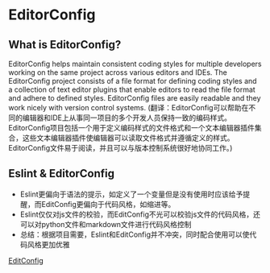 # EditorConfig

## What is EditorConfig?
EditorConfig helps maintain consistent coding styles for multiple developers working on the same project across various editors and IDEs. The EditorConfig project consists of a file format for defining coding styles and a collection of text editor plugins that enable editors to read the file format and adhere to defined styles. EditorConfig files are easily readable and they work nicely with version control systems.
(翻译：EditorConfig可以帮助在不同的编辑器和IDE上从事同一项目的多个开发人员保持一致的编码样式。EditorConfig项目包括一个用于定义编码样式的文件格式和一个文本编辑器插件集合，这些文本编辑器插件使编辑器可以读取文件格式并遵循定义的样式。EditorConfig文件易于阅读，并且可以与版本控制系统很好地协同工作。)

## Eslint & EditorConfig
* Eslint更偏向于语法的提示，如定义了一个变量但是没有使用时应该给予提醒，而EditConfig更偏向于代码风格，如缩进等。
* Eslint仅仅对js文件的校验，而EditConfig不光可以校验js文件的代码风格，还可以对python文件和markdown文件进行代码风格控制
* 总结：根据项目需要，Eslint和EditConfig并不冲突，同时配合使用可以使代码风格更加优雅

[EditConfig](https://editorconfig.org/)
